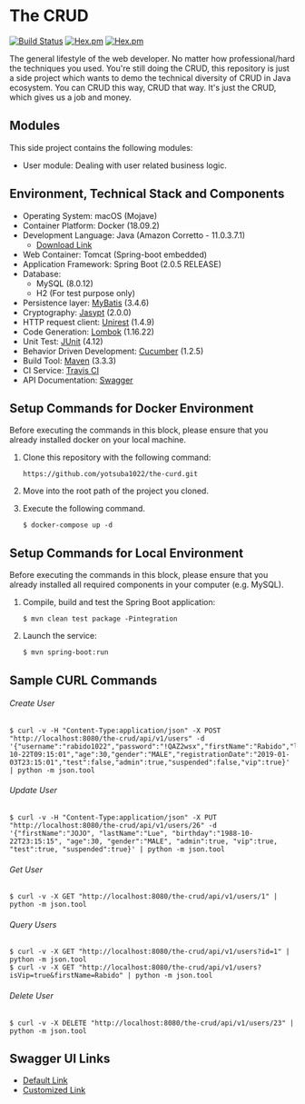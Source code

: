 # The CRUD
[![Build Status](https://travis-ci.com/yotsuba1022/the-curd.svg?branch=master)](https://travis-ci.com/yotsuba1022/the-curd)
[![Hex.pm](https://img.shields.io/badge/language-java-blue.svg)]()
[![Hex.pm](https://img.shields.io/hexpm/l/plug.svg)]()

The general lifestyle of the web developer. No matter how professional/hard the techniques you used. You're still doing the CRUD, this repository is just a side project which wants to demo the technical diversity of CRUD in Java ecosystem. You can CRUD this way, CRUD that way. It's just the CRUD, which gives us a job and money.

## Modules

This side project contains the following modules:
- User module: Dealing with user related business logic.

## Environment, Technical Stack and Components
- Operating System: macOS (Mojave)
- Container Platform: Docker (18.09.2)
- Development Language: Java (Amazon Corretto - 11.0.3.7.1)
  - [Download Link](https://docs.aws.amazon.com/corretto/latest/corretto-11-ug/downloads-list.html)
- Web Container: Tomcat (Spring-boot embedded)
- Application Framework: Spring Boot (2.0.5 RELEASE)
- Database:
    - MySQL (8.0.12)
    - H2 (For test purpose only)
- Persistence layer: [MyBatis](http://www.mybatis.org/mybatis-3/) (3.4.6)
- Cryptography: [Jasypt](http://www.jasypt.org/) (2.0.0)
- HTTP request client: [Unirest](https://github.com/Kong/unirest-java) (1.4.9)
- Code Generation: [Lombok](https://projectlombok.org/) (1.16.22)
- Unit Test: [JUnit](https://junit.org/junit5/) (4.12)
- Behavior Driven Development: [Cucumber](https://cucumber.io/) (1.2.5)
- Build Tool: [Maven](https://maven.apache.org/) (3.3.3)
- CI Service: [Travis CI](https://travis-ci.com/)
- API Documentation: [Swagger](https://swagger.io/)

## Setup Commands for Docker Environment
Before executing the commands in this block, please ensure that you already installed docker on your local machine.

1. Clone this repository with the following command:
    ```
    https://github.com/yotsuba1022/the-curd.git
    ``` 
2. Move into the root path of the project you cloned.

3. Execute the following command.
    ```
    $ docker-compose up -d
    ```

## Setup Commands for Local Environment
Before executing the commands in this block, please ensure that you already installed all required components in your computer (e.g. MySQL).

1. Compile, build and test the Spring Boot application:
    ```
    $ mvn clean test package -Pintegration
    ```

2. Launch the service:
    ```
    $ mvn spring-boot:run
    ```

## Sample CURL Commands
###### Create User
```
$ curl -v -H "Content-Type:application/json" -X POST "http://localhost:8080/the-crud/api/v1/users" -d '{"username":"rabido1022","password":"!QAZ2wsx","firstName":"Rabido","lastName":"JOJO","birthday":"1988-10-22T09:15:01","age":30,"gender":"MALE","registrationDate":"2019-01-03T23:15:01","test":false,"admin":true,"suspended":false,"vip":true}' | python -m json.tool
```
###### Update User
```
$ curl -v -H "Content-Type:application/json" -X PUT "http://localhost:8080/the-crud/api/v1/users/26" -d '{"firstName":"JOJO", "lastName":"Lue", "birthday":"1988-10-22T23:15:15", "age":30, "gender":"MALE", "admin":true, "vip":true, "test":true, "suspended":true}' | python -m json.tool
```
###### Get User
```
$ curl -v -X GET "http://localhost:8080/the-crud/api/v1/users/1" | python -m json.tool
```
###### Query Users
```
$ curl -v -X GET "http://localhost:8080/the-crud/api/v1/users?id=1" | python -m json.tool
$ curl -v -X GET "http://localhost:8080/the-crud/api/v1/users?isVip=true&firstName=Rabido" | python -m json.tool
```
###### Delete User
```
$ curl -v -X DELETE "http://localhost:8080/the-crud/api/v1/users/23" | python -m json.tool
```

## Swagger UI Links
- [Default Link](http://localhost:8080/the-crud/swagger-ui.html#/)
- [Customized Link](http://localhost:8080/the-crud/docs)
